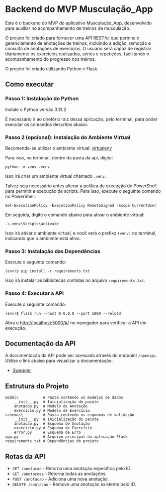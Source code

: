 # Backend do MVP Musculação_App

Este é o backend do MVP do aplicativo Musculação_App, desenvolvido para auxiliar no acompanhamento de treinos de musculação.

O projeto foi criado para fornecer uma API RESTful que permite o gerenciamento de anotações de treinos, incluindo a adição, remoção e consulta de anotações de exercícios. O usuário será capaz de registrar diariamente os exercícios realizados, séries e repetições, facilitando o acompanhamento do progresso nos treinos.

O projeto foi criado utilizando Python e Flask.

## Como executar 

### Passo 1: Instalação do Python

Instale o Python versão 3.13.2.

É necessário ir ao diretório raiz dessa aplicação, pelo terminal, para poder executar os comandos descritos abaixo.

### Passo 2 (opcional): Instalação do Ambiente Virtual

Recomenda-se utilizar o ambiente virtual: [virtualenv](https://virtualenv.pypa.io/en/latest/installation.html)

Para isso, no terminal, dentro da pasta da api, digite:
```
python -m venv .venv
```

Isso irá criar um ambiente virtual chamado `.venv`.

Talvez seja necessário antes alterar a política de execução do PowerShell para permitir a execução de scripts. Para isso, execute o seguinte comando no PowerShell:
```
Set-ExecutionPolicy -ExecutionPolicy RemoteSigned -Scope CurrentUser
```

Em seguida, digite o comando abaixo para ativar o ambiente virtual:
```
.\.venv\Scripts\activate
```
Isso irá ativar o ambiente virtual, e você verá o prefixo `(venv)` no terminal, indicando que o ambiente está ativo.

### Passo 3: Instalação das Dependências

Execute o seguinte comando:
```
(env)$ pip install -r requirements.txt
```
Isso irá instalar as bibliotecas contidas no arquivo `requirements.txt`.

### Passo 4: Executar a API

Execute o seguinte comando:
```
(env)$ flask run --host 0.0.0.0 --port 5000 --reload
```

Abra o [http://localhost:5000/#/](http://localhost:5000/#/) no navegador para verificar a API em execução.

## Documentação da API

A documentação da API pode ser acessada através do endpoint `/openapi`. Utilize o link abaixo para visualizar a documentação:

- [Swagger](http://localhost:5000/openapi/swagger)

## Estrutura do Projeto

```.
model\           # Pasta contendo os modelos de dados
    __init__.py  # Inicialização do pacote
    anotacao.py  # Modelo de Anotação
    exercicio.py # Modelo de Exercício
schemas\         # Pasta contendo os esquemas de validação
    __init__.py  # Inicialização do pacote
    anotacao.py  # Esquema de Anotação
    exercicio.py # Esquema de Exercício
    error.py     # Esquema de Erro
app.py           # Arquivo principal da aplicação Flask
requirements.txt # Dependências do projeto
```

## Rotas da API

- `GET /anotacao` - Retorna uma anotação específica pelo ID.
- `GET /anotacoes` - Retorna todas as anotações.
- `POST /anotacao` - Adiciona uma nova anotação.
- `DELETE /anotacao` - Remove uma anotação existente pelo ID.
